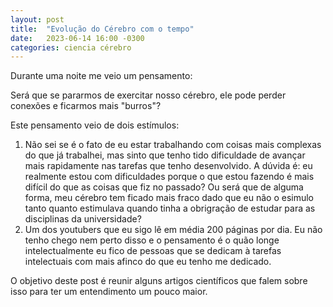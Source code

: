 ```yaml
---
layout: post
title:  "Evolução do Cérebro com o tempo"
date:   2023-06-14 16:00 -0300
categories: ciencia cérebro 
---
```


Durante uma noite me veio um pensamento:

Será que se pararmos de exercitar nosso cérebro, ele pode perder conexões e ficarmos mais "burros"?

Este pensamento veio de dois estímulos:

1. Não sei se é o fato de eu estar trabalhando com coisas mais complexas do que já trabalhei,
mas sinto que tenho tido dificuldade de avançar mais rapidamente nas tarefas que tenho desenvolvido. A dúvida é:
eu realmente estou com dificuldades porque o que estou fazendo é mais difícil do que as coisas que fiz no passado? Ou será
que de alguma forma, meu cérebro tem ficado mais fraco dado que eu não o esimulo tanto quanto estimulava quando tinha a
obrigração de estudar para as disciplinas da universidade?
2. Um dos youtubers que eu sigo lê em média 200 páginas por dia. Eu não tenho chego nem perto disso e o pensamento é o 
quão longe intelectualmente eu fico de pessoas que se dedicam à tarefas intelectuais com mais afinco do que eu tenho me dedicado.

O objetivo deste post é reunir alguns artigos científicos que falem sobre isso para ter um entendimento um pouco maior.